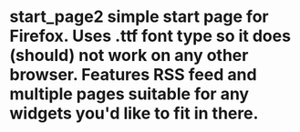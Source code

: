 # start_page2 simple start page for Firefox. Uses .ttf font type so it does (should) not work on any other browser. Features RSS feed and multiple pages suitable for any widgets you'd like to fit in there.
